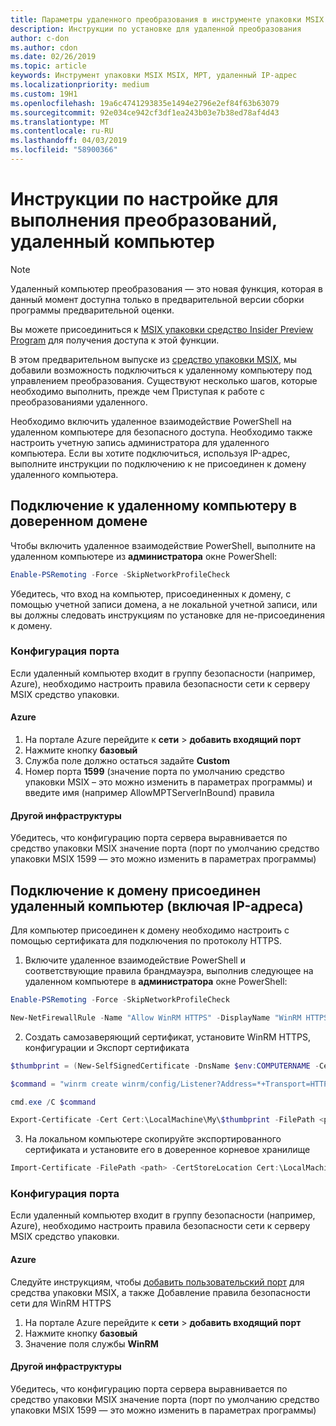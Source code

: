 ```yaml
---
title: Параметры удаленного преобразования в инструменте упаковки MSIX
description: Инструкции по установке для удаленной преобразования
author: c-don
ms.author: cdon
ms.date: 02/26/2019
ms.topic: article
keywords: Инструмент упаковки MSIX MSIX, MPT, удаленный IP-адрес
ms.localizationpriority: medium
ms.custom: 19H1
ms.openlocfilehash: 19a6c4741293835e1494e2796e2ef84f63b63079
ms.sourcegitcommit: 92e034ce942cf3df1ea243b03e7b38ed78af4d43
ms.translationtype: MT
ms.contentlocale: ru-RU
ms.lasthandoff: 04/03/2019
ms.locfileid: "58900366"
---
```

# <a name="setup-instructions-for-remote-machine-conversions"></a>Инструкции по настройке для выполнения преобразований, удаленный компьютер 

> [!NOTE]
> Удаленный компьютер преобразования — это новая функция, которая в данный момент доступна только в предварительной версии сборки программы предварительной оценки. 
>
> Вы можете присоединиться к [MSIX упаковки средство Insider Preview Program](insider-program.md) для получения доступа к этой функции. 

В этом предварительном выпуске из [средство упаковки MSIX](insider-program.md#current-insider-preview-build), мы добавили возможность подключиться к удаленному компьютеру под управлением преобразования. Существуют несколько шагов, которые необходимо выполнить, прежде чем Приступая к работе с преобразованиями удаленного.  

Необходимо включить удаленное взаимодействие PowerShell на удаленном компьютере для безопасного доступа. Необходимо также настроить учетную запись администратора для удаленного компьютера.  Если вы хотите подключиться, используя IP-адрес, выполните инструкции по подключению к не присоединен к домену удаленного компьютера. 

## <a name="connecting-to-a-remote-machine-in-a-trusted-domain"></a>Подключение к удаленному компьютеру в доверенном домене 

Чтобы включить удаленное взаимодействие PowerShell, выполните на удаленном компьютере из **администратора** окне PowerShell: 

``` PowerShell
Enable-PSRemoting -Force -SkipNetworkProfileCheck 
```

Убедитесь, что вход на компьютер, присоединенных к домену, с помощью учетной записи домена, а не локальной учетной записи, или вы должны следовать инструкциям по установке для не-присоединения к домену. 

### <a name="port-configuration"></a>Конфигурация порта 

Если удаленный компьютер входит в группу безопасности (например, Azure), необходимо настроить правила безопасности сети к серверу MSIX средство упаковки.  

#### <a name="azure"></a>Azure 

1. На портале Azure перейдите к **сети** > **добавить входящий порт** 
2. Нажмите кнопку **базовый**
3. Служба поле должно остаться задайте **Custom**
4. Номер порта **1599** (значение порта по умолчанию средство упаковки MSIX – это можно изменить в параметрах программы) и введите имя (например AllowMPTServerInBound) правила 

#### <a name="other-infrastructure"></a>Другой инфраструктуры 

Убедитесь, что конфигурацию порта сервера выравнивается по средство упаковки MSIX значение порта (порт по умолчанию средство упаковки MSIX 1599 — это можно изменить в параметрах программы) 

## <a name="connecting-to-a-non-domain-joined-remote-machineincludes-ip-addresses"></a>Подключение к домену присоединен удаленный компьютер (включая IP-адреса) 

Для компьютер присоединен к домену необходимо настроить с помощью сертификата для подключения по протоколу HTTPS. 

1. Включите удаленное взаимодействие PowerShell и соответствующие правила брандмауэра, выполнив следующее на удаленном компьютере в **администратора** окне PowerShell: 

``` PowerShell
Enable-PSRemoting -Force -SkipNetworkProfileCheck  

New-NetFirewallRule -Name "Allow WinRM HTTPS" -DisplayName "WinRM HTTPS" -Enabled  True -Profile Any -Action Allow -Direction Inbound -LocalPort 5986 -Protocol TCP 
```
 
2. Создать самозаверяющий сертификат, установите WinRM HTTPS, конфигурации и Экспорт сертификата 

``` PowerShell
$thumbprint = (New-SelfSignedCertificate -DnsName $env:COMPUTERNAME -CertStoreLocation Cert:\LocalMachine\My -KeyExportPolicy NonExportable).Thumbprint 

$command = "winrm create winrm/config/Listener?Address=*+Transport=HTTPS @{Hostname=""$env:computername"";CertificateThumbprint=""$thumbprint""}" 

cmd.exe /C $command 

Export-Certificate -Cert Cert:\LocalMachine\My\$thumbprint -FilePath <path_to_cer_file> 
```

3. На локальном компьютере скопируйте экспортированного сертификата и установите его в доверенное корневое хранилище 

``` PowerShell
Import-Certificate -FilePath <path> -CertStoreLocation Cert:\LocalMachine\Root 
``` 

### <a name="port-configuration"></a>Конфигурация порта 

Если удаленный компьютер входит в группу безопасности (например, Azure), необходимо настроить правила безопасности сети к серверу MSIX средство упаковки.  

#### <a name="azure"></a>Azure 

Следуйте инструкциям, чтобы [добавить пользовательский порт](#azure) для средства упаковки MSIX, а также Добавление правила безопасности сети для WinRM HTTPS 

1. На портале Azure перейдите к **сети** > **добавить входящий порт** 
2. Нажмите кнопку **базовый** 
3. Значение поля службы **WinRM**

#### <a name="other-infrastructure"></a>Другой инфраструктуры 

Убедитесь, что конфигурацию порта сервера выравнивается по средство упаковки MSIX значение порта (порт по умолчанию средство упаковки MSIX 1599 — это можно изменить в параметрах программы) 
